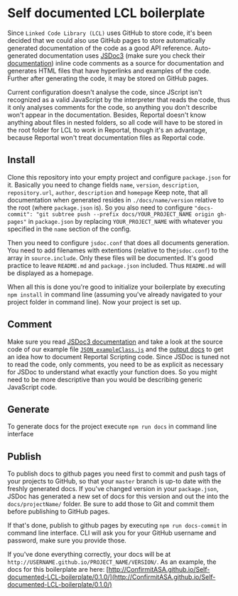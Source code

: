 # Self documented LCL boilerplate

Since `Linked Code Library (LCL)` uses GitHub to store code, it's been decided that we could also use GitHub pages to store automatically generated documentation of the code as a good API reference. 
Auto-generated documentation uses [JSDoc3](http://usejsdoc.org/index.html) (make sure you check their [documentation](http://usejsdoc.org/index.html)) inline code comments as a source for documentation and generates HTML files that have hyperlinks and examples of the code.
Further after generating the code, it may be stored on GitHub pages. 

Current configuration doesn't analyse the code, since JScript isn't recognized as a valid JavaScript by the interpreter that reads the code, thus it only analyses comments for the code, so anything you don't describe won't appear in the documentation.
Besides, Reportal doesn't know anything about files in nested folders, so all code will have to be stored in the root folder for LCL to work in Reportal, though it's an advantage, because Reportal won't treat documentation files as Reportal code.

## Install

Clone this repository into your empty project and configure `package.json` for it. Basically you need to change fields `name`, `version`, `description`, `repository.url`, `author`, `description` and `homepage`
Keep note, that all documentation when generated resides in `./docs/name/version` relative to the root (where `package.json` is). So you also need to configure `"docs-commit": "git subtree push --prefix docs/YOUR_PROJECT_NAME origin gh-pages"` in `package.json` by replacing `YOUR_PROJECT_NAME` with whatever you specified in the `name` section of the config.

Then you need to configure `jsdoc.conf` that does all documents generation. You need to add filenames with extentions (relative to the`jsdoc.conf`) to the array in `source.include`. 
Only these files will be documented. It's good practice to leave `README.md` and `package.json` included. Thus `README.md` will be displayed as a homepage.

When all this is done you're good to initialize your boilerplate by executing `npm install` in command line (assuming you've already navigated to your project folder in command line). Now your project is set up.

## Comment

Make sure you read [JSDoc3 documentation](http://usejsdoc.org/index.html) and take a look at the source code of our example file [`JSON_exampleClass.js`](https://confirmitasa.github.io/Self-documented-LCL-boilerplate/0.1.0/JSON_exampleClass.js.html) and the [output docs](https://confirmitasa.github.io/Self-documented-LCL-boilerplate/0.1.0/JSON.html) to get an idea how to document Reportal Scripting code.
Since JSDoc is tuned not to read the code, only comments, you need to be as explicit as necessary for JSDoc to understand what exactly your function does. So you might need to be more descriptive than you would be describing generic JavaScript code.

## Generate

To generate docs for the project execute `npm run docs` in command line interface

## Publish

To publish docs to github pages you need first to commit and push tags of your projects to GitHub, so that your `master` branch is up-to date with the freshly generated docs. 
If you've changed version in your `package.json`, JSDoc has generated a new set of docs for this version and out the into the `docs/projectName/` folder. 
Be sure to add those to Git and commit them before publishing to GitHub pages.

If that's done, publish to github pages by executing `npm run docs-commit` in command line interface. CLI will ask you for your GitHub username and password, make sure you provide those.

If you've done everything correctly, your docs will be at `http://USERNAME.github.io/PROJECT_NAME/VERSION/`. As an example, the docs for this boilerplate are here: [http://ConfirmitASA.github.io/Self-documented-LCL-boilerplate/0.1.0/](http://ConfirmitASA.github.io/Self-documented-LCL-boilerplate/0.1.0/)